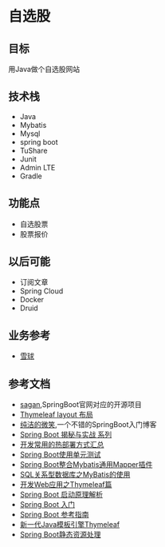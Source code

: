 # 自选股

## 目标 
用Java做个自选股网站

## 技术栈
* Java
* Mybatis
* Mysql
* spring boot
* TuShare
* Junit
* Admin LTE
* Gradle

## 功能点
* 自选股票
* 股票报价

## 以后可能
* 订阅文章
* Spring Cloud
* Docker
* Druid

## 业务参考
* [雪球](https://xueqiu.com)


## 参考文档
* [sagan](https://github.com/spring-io/sagan),SpringBoot官网对应的开源项目
* [Thymeleaf layout 布局](https://www.jianshu.com/p/db16d4d8d9c7)
* [纯洁的微笑](http://www.ityouknow.com/spring-boot.html),一个不错的SpringBoot入门博客
* [Spring Boot 揭秘与实战 系列](http://blog.720ui.com/columns/springboot_all/)
* [开发常用的热部署方式汇总](https://juejin.im/post/5a49fb685188252bca0536e2)
* [Spring Boot使用单元测试](http://tengj.top/2017/12/28/springboot12/)
* [Spring Boot整合Mybatis通用Mapper插件](http://tengj.top/2017/12/20/springboot11/)
* [SQL关系型数据库之MyBatis的使用](http://tengj.top/2017/04/23/springboot9/)
* [开发Web应用之Thymeleaf篇](http://tengj.top/2017/03/13/springboot4/)
* [Spring Boot 启动原理解析](http://tengj.top/2017/03/09/springboot3/)
* [Spring Boot 入门](http://tengj.top/2017/02/26/springboot1/)
* [Spring Boot 参考指南](https://qbgbook.gitbooks.io/spring-boot-reference-guide-zh/content/)
* [新一代Java模板引擎Thymeleaf](https://www.tianmaying.com/tutorial/using-thymeleaf)
* [Spring Boot静态资源处理](https://www.jianshu.com/p/d127c4f78bb8)
